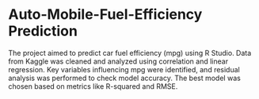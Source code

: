 # Auto-Mobile-Fuel-Efficiency Prediction
The project aimed to predict car fuel efficiency (mpg) using R Studio. Data from Kaggle was cleaned and analyzed using correlation and linear regression. Key variables influencing mpg were identified, and residual analysis was performed to check model accuracy. The best model was chosen based on metrics like R-squared and RMSE.
